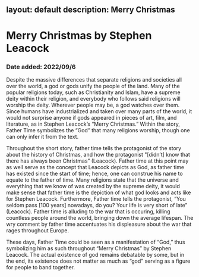 layout: default
description: Merry Christmas
---
# Merry Christmas by Stephen Leacock
### Date added: 2022/09/6

Despite the massive differences that separate religions and societies all over the world, a god or gods unify the people of the land. Many of the popular religions today, such as Christianity and Islam, have a supreme deity within their religion, and everybody who follows said religions will worship the deity. Wherever people may be, a god watches over them. Since humans have industrialized and taken over many parts of the world, it would not surprise anyone if gods appeared in pieces of art, film, and literature, as in Stephen Leacock’s “Merry Christmas.” Within the story,  Father Time symbolizes the “God” that many religions worship, though one can only infer it from the text.

Throughout the short story, father time tells the protagonist of the story about the history of Christmas, and how the protagonist "[didn’t] know that there has always been Christmas” (Leacock). Father time at this point may as well serve as the concept that Leacock depicts as God, as father time has existed since the start of time; hence, one can construe his name to equate to the father of time. Many religions state that the universe and everything that we know of was created by the supreme deity, it would make sense that father time is the depiction of what god looks and acts like for Stephen Leacock. Furthermore, Father time tells the protagonist, “You seldom pass [100 years] nowadays, do you? Your life is very short of late” (Leacock). Father time is alluding to the war that is occuring, killing countless people around the world, bringing down the average lifespan.  The wry comment by father time accentuates his displeasure about the war that rages throughout Europe.

These days, Father Time could be seen as a manifestation of “God,” thus symbolizing him as such throughout “Merry Christmas” by Stephen Leacock. The actual existence of god remains debatable by some, but in the end, its existence does not matter as much as “god” serving as a figure for people to band together.

